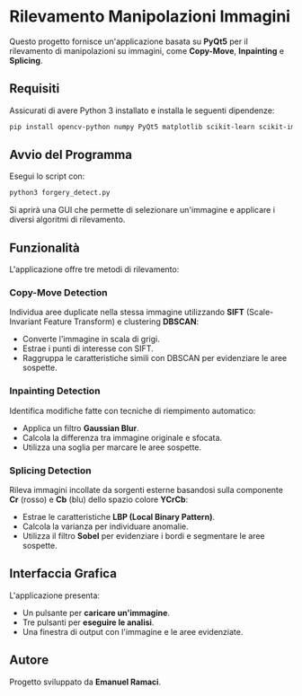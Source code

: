 # Rilevamento Manipolazioni Immagini

Questo progetto fornisce un'applicazione basata su **PyQt5** per il rilevamento di manipolazioni su immagini, come **Copy-Move**, **Inpainting** e **Splicing**.

## Requisiti

Assicurati di avere Python 3 installato e installa le seguenti dipendenze:

```html
pip install opencv-python numpy PyQt5 matplotlib scikit-learn scikit-image
```

## Avvio del Programma

Esegui lo script con:

```html
python3 forgery_detect.py
```

Si aprirà una GUI che permette di selezionare un'immagine e applicare i diversi algoritmi di rilevamento.

## Funzionalità

L'applicazione offre tre metodi di rilevamento:

### Copy-Move Detection

Individua aree duplicate nella stessa immagine utilizzando **SIFT** (Scale-Invariant Feature Transform) e clustering **DBSCAN**:

- Converte l'immagine in scala di grigi.
- Estrae i punti di interesse con SIFT.
- Raggruppa le caratteristiche simili con DBSCAN per evidenziare le aree sospette.

### Inpainting Detection

Identifica modifiche fatte con tecniche di riempimento automatico:

- Applica un filtro **Gaussian Blur**.
- Calcola la differenza tra immagine originale e sfocata.
- Utilizza una soglia per marcare le aree sospette.

### Splicing Detection

Rileva immagini incollate da sorgenti esterne basandosi sulla componente **Cr** (rosso) e **Cb** (blu) dello spazio colore **YCrCb**:

- Estrae le caratteristiche **LBP (Local Binary Pattern)**.
- Calcola la varianza per individuare anomalie.
- Utilizza il filtro **Sobel** per evidenziare i bordi e segmentare le aree sospette.

## Interfaccia Grafica

L'applicazione presenta:

- Un pulsante per **caricare un'immagine**.
- Tre pulsanti per **eseguire le analisi**.
- Una finestra di output con l'immagine e le aree evidenziate.

## Autore

Progetto sviluppato da **Emanuel Ramaci**.
